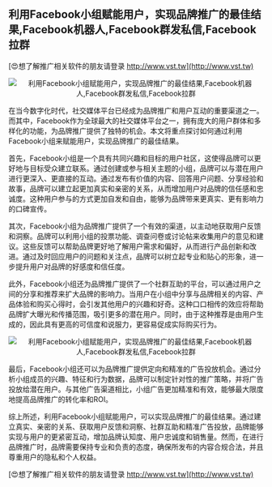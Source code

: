 ## **利用Facebook小组赋能用户，实现品牌推广的最佳结果,Facebook机器人,Facebook群发私信,Facebook拉群**

[😍想了解推广相关软件的朋友请登录 http://www.vst.tw](http://www.vst.tw)

 <center><img src="https://vst.tw/MP4/tuiguang/png/0.png" alt="利用Facebook小组赋能用户，实现品牌推广的最佳结果,Facebook机器人,Facebook群发私信,Facebook拉群"></center>

在当今数字化时代，社交媒体平台已经成为品牌推广和用户互动的重要渠道之一。而其中，Facebook作为全球最大的社交媒体平台之一，拥有庞大的用户群体和多样化的功能，为品牌推广提供了独特的机会。本文将重点探讨如何通过利用Facebook小组来赋能用户，实现品牌推广的最佳结果。

首先，Facebook小组是一个具有共同兴趣和目标的用户社区，这使得品牌可以更好地与目标受众建立联系。通过创建或参与相关主题的小组，品牌可以与潜在用户进行更深入、更直接的互动。通过发布有价值的内容、回答用户问题、分享经验和故事，品牌可以建立起更加真实和亲密的关系，从而增加用户对品牌的信任感和忠诚度。这种用户参与的方式更加自发和自由，能够为品牌带来更真实、更有影响力的口碑宣传。

其次，Facebook小组为品牌推广提供了一个有效的渠道，以主动地获取用户反馈和洞察。品牌可以利用小组的投票功能、调查问卷或讨论帖来收集用户的意见和建议。这些反馈可以帮助品牌更好地了解用户需求和偏好，从而进行产品创新和改进。通过及时回应用户的问题和关注点，品牌可以树立起专业和贴心的形象，进一步提升用户对品牌的好感度和信任度。

此外，Facebook小组还为品牌推广提供了一个社群互助的平台，可以通过用户之间的分享和推荐来扩大品牌的影响力。当用户在小组中分享与品牌相关的内容、产品体验和购买心得时，会引发其他用户的兴趣和好奇。这种口口相传的效应将帮助品牌扩大曝光和传播范围，吸引更多的潜在用户。同时，由于这种推荐是由用户生成的，因此具有更高的可信度和说服力，更容易促成实际购买行为。

 <center><img src="https://vst.tw/MP4/tuiguang/png/4.png" alt="利用Facebook小组赋能用户，实现品牌推广的最佳结果,Facebook机器人,Facebook群发私信,Facebook拉群"></center>

最后，Facebook小组还可以为品牌推广提供定向和精准的广告投放机会。通过分析小组成员的兴趣、特征和行为数据，品牌可以制定针对性的推广策略，并将广告投放给潜在用户。与其他广告渠道相比，小组广告更加精准和有效，能够最大限度地提高品牌推广的转化率和ROI。

综上所述，利用Facebook小组赋能用户，可以实现品牌推广的最佳结果。通过建立真实、亲密的关系、获取用户反馈和洞察、社群互助和精准广告投放，品牌能够实现与用户的更紧密互动，增加品牌认知度、用户忠诚度和销售量。然而，在进行品牌推广时，品牌需要保持专业和负责的态度，确保所发布的内容合规合法，并且尊重用户的隐私和个人权益。

[😍想了解推广相关软件的朋友请登录 http://www.vst.tw](http://www.vst.tw)



